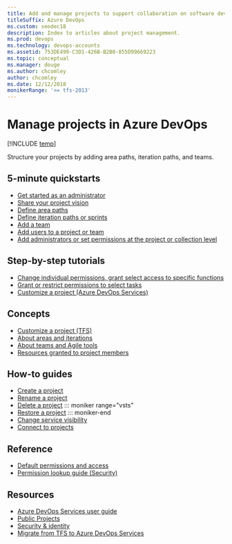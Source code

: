 ```yaml
---
title: Add and manage projects to support collaboration on software development
titleSuffix: Azure DevOps
ms.custom: seodec18
description: Index to articles about project management.
ms.prod: devops
ms.technology: devops-accounts
ms.assetid: 753DE499-C3D1-426B-B2B0-855D99669223
ms.topic: conceptual
ms.manager: douge
ms.author: chcomley
author: chcomley
ms.date: 12/12/2018
monikerRange: '>= tfs-2013'
---
```


# Manage projects in Azure DevOps

[!INCLUDE [temp](../../_shared/version-vsts-tfs-all-versions.md)]

Structure your projects by adding area paths, iteration paths, and teams.  

## 5-minute quickstarts

- [Get started as an administrator](../../user-guide/project-admin-tutorial.md?toc=/azure/devops/organizations/projects/toc.json&bc=/azure/devops/organizations/projects/breadcrumb/toc.json)
- [Share your project vision](../../project/wiki/project-vision-status.md?toc=/azure/devops/organizations/projects/toc.json&bc=/azure/devops/organizations/projects/breadcrumb/toc.json)
- [Define area paths](../settings/set-area-paths.md?toc=/azure/devops/organizations/projects/toc.json&bc=/azure/devops/organizations/projects/breadcrumb/toc.json)
- [Define iteration paths or sprints](../settings/set-iteration-paths-sprints.md?toc=/azure/devops/organizations/projects/toc.json&bc=/azure/devops/organizations/projects/breadcrumb/toc.json)
- [Add a team](../settings/add-teams.md?toc=/azure/devops/organizations/settings/toc.json&bc=/azure/devops/organizations/settings/breadcrumb/toc.json)
- [Add users to a project or team](../security/add-users-team-project.md?toc=/azure/devops/organizations/projects/toc.json&bc=/azure/devops/organizations/projects/breadcrumb/toc.json)
- [Add administrators or set permissions at the project or collection level](../security/set-project-collection-level-permissions.md?toc=/azure/devops/organizations/projects/toc.json&bc=/azure/devops/organizations/projects/breadcrumb/toc.json)  

## Step-by-step tutorials

- [Change individual permissions, grant select access to specific functions](../security/change-individual-permissions.md?toc=/azure/devops/organizations/projects/toc.json&bc=/azure/devops/organizations/projects/breadcrumb/toc.json)
- [Grant or restrict permissions to select tasks](../security/restrict-access.md?toc=/azure/devops/organizations/projects/toc.json&bc=/azure/devops/organizations/projects/breadcrumb/toc.json)
-  [Customize a project (Azure DevOps Services)](../settings/work/customize-process.md?toc=/azure/devops/organizations/projects/toc.json&bc=/azure/devops/organizations/projects/breadcrumb/toc.json)

## Concepts

- [Customize a project (TFS)](../../reference/on-premises-xml-process-model.md?toc=/azure/devops/organizations/projects/toc.json&bc=/azure/devops/organizations/projects/breadcrumb/toc.json)
- [About areas and iterations](../settings/about-areas-iterations.md?toc=/azure/devops/organizations/projects/toc.json&bc=/azure/devops/organizations/projects/breadcrumb/toc.json)
- [About teams and Agile tools](../settings/about-teams-and-settings.md?toc=/azure/devops/organizations/projects/toc.json&bc=/azure/devops/organizations/projects/breadcrumb/toc.json)  
- [Resources granted to project members](resources-granted-to-project-members.md)  

## How-to guides

- [Create a project](create-project.md)
- [Rename a project](rename-project.md)
- [Delete a project](delete-project.md)
::: moniker range="vsts"
- [Restore a project](restore-project.md)
::: moniker-end
- [Change service visibility](../settings/set-services.md?toc=/azure/devops/organizations/projects/toc.json&bc=/azure/devops/organizations/projects/breadcrumb/toc.json)
- [Connect to projects](connect-to-projects.md)

## Reference

- [Default permissions and access](../../organizations/security/permissions-access.md?toc=/azure/devops/organizations/accounts/toc.json&bc=/azure/devops/organizations/accounts/breadcrumb/toc.json)
- [Permission lookup guide (Security)](../security/permissions-lookup-guide.md?toc=/azure/devops/organizations/projects/toc.json&bc=/azure/devops/organizations/projects/breadcrumb/toc.json)

## Resources

- [Azure DevOps Services user guide](../../user-guide/index.yml)
- [Public Projects](../public/index.md)
- [Security & identity](../../organizations/security/index.md)
- [Migrate from TFS to Azure DevOps Services](../../articles/migrate-from-tfs.md)